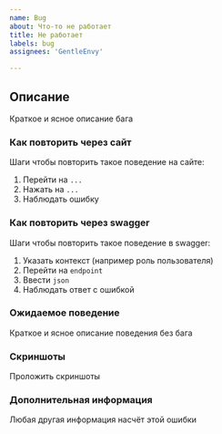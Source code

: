 ```yaml
---
name: Bug
about: Что-то не работает
title: Не работает 
labels: bug
assignees: 'GentleEnvy'

---
```


## Описание
Краткое и ясное описание бага

### Как повторить через сайт
Шаги чтобы повторить такое поведение на сайте:
1. Перейти на `...`
2. Нажать на `...`
3. Наблюдать ошибку

### Как повторить через swagger
Шаги чтобы повторить такое поведение в swagger:
1. Указать контекст (например роль пользователя)
2. Перейти на `endpoint`
3. Ввести `json`
4. Наблюдать ответ с ошибкой

### Ожидаемое поведение
Краткое и ясное описание поведения без бага

### Скриншоты
Проложить скриншоты

### Дополнительная информация
Любая другая информация насчёт этой ошибки
